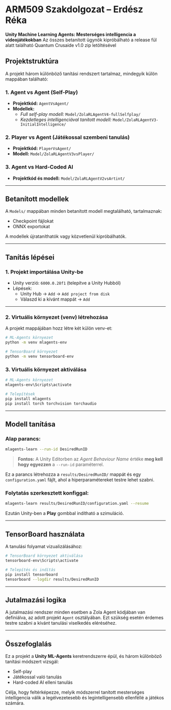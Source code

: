 
# ARM509 Szakdolgozat – Erdész Réka  
**Unity Machine Learning Agents: Mesterséges intelligencia a videojátékokban**
Az összes betanított ügynök kipróbálható a release fül alatt található Quantum Crusaide v1.0 zip letöltésével
## Projektstruktúra

A projekt három különböző tanítási rendszert tartalmaz, mindegyik külön mappában található:

### 1. Agent vs Agent (Self-Play)
- **Projektkód:** `AgentVsAgent/`
- **Modellek:**
  - *Full self-play modell:* `Model/ZolaRLAgentV4-fullSelfplay/`
  - *Kezdetleges intelligenciával tanított modell:* `Model/ZolaRLAgentV3-InitialIntelligence/`

### 2. Player vs Agent (Játékossal szembeni tanulás)
- **Projektkód:** `PlayerVsAgent/`
- **Modell:** `Model/ZolaRLAgentV3vsPlayer/`

### 3. Agent vs Hard-Coded AI
- **Projektkód és modell:** `Model/ZolaRLAgentV2vsArtint/`

---

## Betanított modellek

A `Models/` mappában minden betanított modell megtalálható, tartalmaznak:
- Checkpoint fájlokat
- ONNX exportokat

A modellek újrataníthatók vagy közvetlenül kipróbálhatók.

---

## Tanítás lépései

### 1. Projekt importálása Unity-be
- Unity verzió: `6000.0.28f1` (telepítve a Unity Hubból)
- Lépések:
  - Unity Hub → `Add` → `Add project from disk`
  - Válaszd ki a kívánt mappát → `Add`

---

### 2. Virtuális környezet (venv) létrehozása
A projekt mappájában hozz létre két külön venv-et:

```bash
# ML-Agents környezet
python -m venv mlagents-env

# TensorBoard környezet
python -m venv tensorboard-env
```

### 3. Virtuális környezet aktiválása

```bash
# ML-Agents környezet
mlagents-env\Scripts\activate

# Telepítések
pip install mlagents
pip install torch torchvision torchaudio
```

---

## Modell tanítása

### Alap parancs:

```bash
mlagents-learn --run-id DesiredRunID
```

> **Fontos:** A Unity Editorben az *Agent Behaviour Name* értéke **meg kell hogy egyezzen** a `--run-id` paraméterrel.

Ez a parancs létrehozza a `results/DesiredRunID/` mappát és egy `configuration.yaml` fájlt, ahol a hiperparamétereket testre lehet szabni.

### Folytatás szerkesztett konfiggal:

```bash
mlagents-learn results/DesiredRunID/configuration.yaml --resume
```

Ezután Unity-ben a **Play** gombbal indítható a szimuláció.

---

## TensorBoard használata

A tanulási folyamat vizualizálásához:

```bash
# TensorBoard környezet aktiválása
tensorboard-env\Scripts\activate

# Telepítés és indítás
pip install tensorboard
tensorboard --logdir results/DesiredRunID
```

---

## Jutalmazási logika

A jutalmazási rendszer minden esetben a Zola Agent kódjában van definiálva, az adott projekt `Agent` osztályában. Ezt szükség esetén érdemes testre szabni a kívánt tanulási viselkedés eléréséhez.

---

## Összefoglalás

Ez a projekt a **Unity ML-Agents** keretrendszerre épül, és három különböző tanítási módszert vizsgál:
- Self-play
- Játékossal való tanulás
- Hard-coded AI elleni tanulás

Célja, hogy feltérképezze, melyik módszerrel tanított mesterséges intelligencia válik a legélvezetesebb és legintelligensebb ellenféllé a játékos számára.


